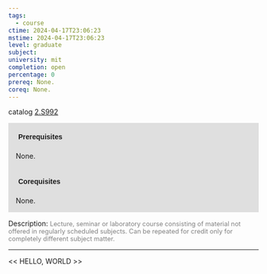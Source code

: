 ```yaml
---
tags:
  - course
ctime: 2024-04-17T23:06:23
mstime: 2024-04-17T23:06:23
level: graduate
subject: 
university: mit
completion: open
percentage: 0
prereq: None.
coreq: None.
---
```


catalog [2.S992](http://student.mit.edu/catalog/m2c.html#2.S992)

<span style="display: block; padding: 15px; background-color: rgb(100, 100, 100, 0.2);"><font id="m_prereq2003_0" style="display: block; font-family: Arial, sans-serif; font-weight: bold; padding: 5px">Prerequisites</font><br><span id="prereq2003_0">None.</span></span>
<span style="display: block; padding: 15px; background-color: rgb(100, 100, 100, 0.2);"><font id="m_coreq2003_0" style="display: block; font-family: Arial, sans-serif; font-weight: bold; padding: 5px">Corequisites</font><br><span id="coreq2003_0">None.</span></span>

<font style="">Description:</font>
<font style="color: grey; font-size: 0.8rem;">Lecture, seminar or laboratory course consisting of material not offered in regularly scheduled subjects. Can be repeated for credit only for completely different subject matter.</font>



---

<< HELLO, WORLD >>
